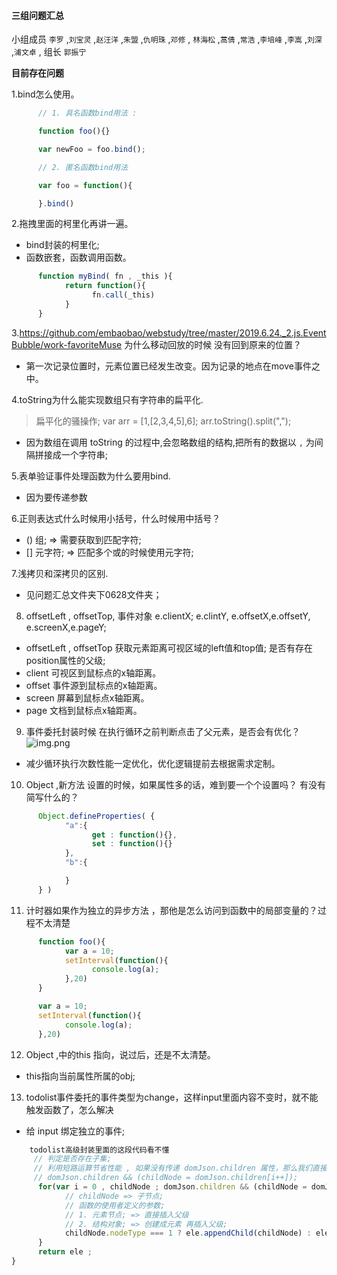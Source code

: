 #### 三组问题汇总 

小组成员 `李罗` ,`刘宝灵` ,`赵汪洋` ,`朱盟` ,`仇明珠` ,`邓修` , `林海松` ,`蒿倩` ,`常浩` ,`李培峰` ,`李嵩` ,`刘深` ,`浦文卓` , 组长 `郭振宁`

**目前存在问题**

1.bind怎么使用。

```javascript
      // 1. 具名函数bind用法 :

      function foo(){}

      var newFoo = foo.bind();

      // 2. 匿名函数bind用法

      var foo = function(){

      }.bind()

```

2.拖拽里面的柯里化再讲一遍。

* bind封装的柯里化;
* 函数嵌套，函数调用函数。
```javascript
      function myBind( fn , _this ){
            return function(){
                  fn.call(_this)
            }
      }
```

3.https://github.com/embaobao/webstudy/tree/master/2019.6.24._2.js.EventBubble/work-favoriteMuse
为什么移动回放的时候 没有回到原来的位置？

* 第一次记录位置时，元素位置已经发生改变。因为记录的地点在move事件之中。

4.toString为什么能实现数组只有字符串的扁平化.
> 扁平化的骚操作;
> var arr = [1,[2,3,4,5],6];
> arr.toString().split(",");

* 因为数组在调用 toString 的过程中,会忽略数组的结构,把所有的数据以 `,` 为间隔拼接成一个字符串;

5.表单验证事件处理函数为什么要用bind.

* 因为要传递参数 

6.正则表达式什么时候用小括号，什么时候用中括号？

* () 组;       => 需要获取到匹配字符;
* [] 元字符;   => 匹配多个或的时候使用元字符; 

7.浅拷贝和深拷贝的区别.

* 见问题汇总文件夹下0628文件夹；

8. offsetLeft , offsetTop,   事件对象 e.clientX; e.clintY, e.offsetX,e.offsetY, e.screenX,e.pageY;
   
* offsetLeft , offsetTop 获取元素距离可视区域的left值和top值; 是否有存在position属性的父级;
* client 可视区到鼠标点的x轴距离。
* offset 事件源到鼠标点的x轴距离。
* screen 屏幕到鼠标点x轴距离。
* page   文档到鼠标点x轴距离。

9. 事件委托封装时候 在执行循环之前判断点击了父元素，是否会有优化？
   ![img.png](https://upload-images.jianshu.io/upload_images/15342731-18eb18d581aadfa8.png?imageMogr2/auto-orient/strip%7CimageView2/2/w/1240)

* 减少循环执行次数性能一定优化，优化逻辑提前去根据需求定制。

10.  Object ,新方法 设置的时候，如果属性多的话，难到要一个个设置吗？ 有没有简写什么的？

```javascript
      Object.defineProperties( {
            "a":{
                  get : function(){},
                  set : function(){}
            },
            "b":{

            }
      } )
```

11.  计时器如果作为独立的异步方法 ，那他是怎么访问到函数中的局部变量的？过程不太清楚

```javascript
      function foo(){
            var a = 10;
            setInterval(function(){
                  console.log(a);
            },20)
      }

      var a = 10;
      setInterval(function(){
            console.log(a);
      },20)
```
12.  Object ,中的this 指向，说过后，还是不太清楚。

* this指向当前属性所属的obj;

13.  todolist事件委托的事件类型为change，这样input里面内容不变时，就不能触发函数了，怎么解决

* 给 input 绑定独立的事件;

```javascript
    todolist高级封装里面的这段代码看不懂
     // 判定是否存在子集;
     // 利用短路运算节省性能 , 如果没有传递 domJson.children 属性，那么我们直接跳出for循环不进行其他判断操作;
     // domJson.children && (childNode = domJson.children[i++]);
      for(var i = 0 , childNode ; domJson.children && (childNode = domJson.children[i++]);){
            // childNode => 子节点;
            // 函数的使用者定义的参数; 
            // 1. 元素节点; => 直接插入父级
            // 2. 结构对象; => 创建成元素 再插入父级;
            childNode.nodeType === 1 ? ele.appendChild(childNode) : ele.appendChild( createElement(childNode) )
      }
      return ele ;
}
```